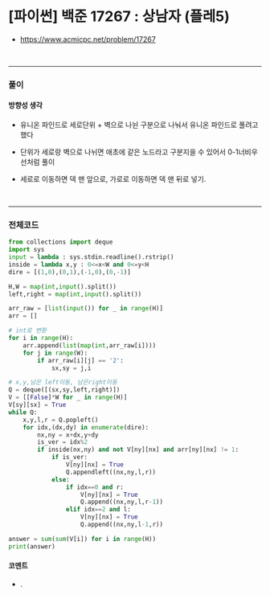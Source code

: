 # **\[파이썬\] 백준 17267 : 상남자 (플레5)**
* https://www.acmicpc.net/problem/17267
<br>


---

### **풀이**

#### **방향성 생각**
* 유니온 파인드로 세로단위 + 벽으로 나뉜 구분으로 나눠서 유니온 파인드로 풀려고 했다

* 단위가 세로랑 벽으로 나뉘면 애초에 같은 노드라고 구분지을 수 있어서 0-1너비우선처럼 풀이

* 세로로 이동하면 덱 맨 앞으로, 가로로 이동하면 덱 맨 뒤로 넣기.
<br>

---

### **전체코드**
```python
from collections import deque
import sys
input = lambda : sys.stdin.readline().rstrip()
inside = lambda x,y : 0<=x<W and 0<=y<H
dire = [(1,0),(0,1),(-1,0),(0,-1)]

H,W = map(int,input().split())
left,right = map(int,input().split())

arr_raw = [list(input()) for _ in range(H)]
arr = []

# int로 변환
for i in range(H):
    arr.append(list(map(int,arr_raw[i])))
    for j in range(W):
        if arr_raw[i][j] == '2':
            sx,sy = j,i

# x,y,남은 left이동, 남은right이동
Q = deque([(sx,sy,left,right)])
V = [[False]*W for _ in range(H)]
V[sy][sx] = True
while Q:
    x,y,l,r = Q.popleft()
    for idx,(dx,dy) in enumerate(dire):
        nx,ny = x+dx,y+dy
        is_ver = idx%2
        if inside(nx,ny) and not V[ny][nx] and arr[ny][nx] != 1:
            if is_ver:
                V[ny][nx] = True
                Q.appendleft((nx,ny,l,r))
            else:
                if idx==0 and r:
                    V[ny][nx] = True    
                    Q.append((nx,ny,l,r-1))
                elif idx==2 and l:
                    V[ny][nx] = True    
                    Q.append((nx,ny,l-1,r))

answer = sum(sum(V[i]) for i in range(H))
print(answer)
```

#### **코멘트**

* .